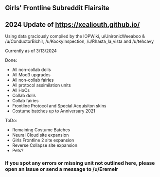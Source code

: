 ## Girls' Frontline Subreddit Flairsite
## 2024 Update of https://xealiouth.github.io/

Using data graciously compiled by the IOPWiki, u/UnironicWeeaboo & /u/ConductorBichir, /u/KookyInspection, /u/Rhasta_la_vista and /u/tehcavy

Currently as of 3/13/2024

Done:
- All non-collab dolls
- All Mod3 upgrades
- All non-collab fairies
- All protocol assimilation units
- All HoCs
- Collab dolls
- Collab fairies
- Frontline Protocol and Special Acquisiton skins
- Costume batches up to Anniversary 2021

ToDo:
- Remaining Costume Batches
- Neural Cloud site expansion
- Girls Frontline 2 site expansion
- Reverse Collapse site expansion
- Pets?

### If you spot any errors or missing unit not outlined here, please open an issue or send a message to /u/Eremeir

